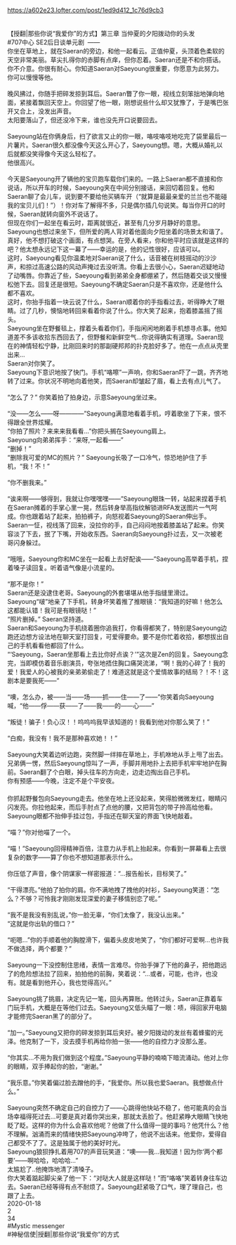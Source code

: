 https://a602e23.lofter.com/post/1ed9d412_1c76d9cb3<br/>
<br/>
<br/>
【授翻|那些你说“我爱你”的方式】第三章 当仲夏的夕阳拨动你的头发<br/>
#707中心 SE2后日谈单元剧  ——  <br/>
你坐在草地上，就在Saeran的旁边，和他一起看云。正值仲夏，头顶着色柔软的天空非常美丽。草尖扎得你的赤脚有点痒，但你忍着。Saeran还是不和你搭话。你不介意。你很有耐心。你知道Saeran对Saeyoung很重要，你愿意为此努力。你可以慢慢等他。<br/>
  <br/>
晚风拂过，你随手把碎发掠到耳后。Saeran瞥了你一眼，视线立刻笨拙地弹向地面，紧接着飘回天空上。你回望了他一眼，刚想说些什么却又犹豫了，于是嘴巴张开又合上，没发出声音。  <br/>
太阳要落山了，但还没冷下来，谁也没先开口说要回去。  <br/>
  <br/>
Saeyoung站在你俩身后，扫了欲言又止的你一眼，咯吱咯吱地吃完了袋里最后一片薯片。Saeran很久都没像今天这么开心了，Saeyoung想。嗯，大概从婚礼以后就都没笑得像今天这么轻松了。  <br/>
他很高兴。<br/>
  <br/>
今天是Saeyoung开了辆他的宝贝跑车载你们来的。一路上Saeran都不直接和你说话，所以开车的时候，Saeyoung夹在中间分别接话，来回切着回复。他和Saeran聊了会儿车，说到要不要给他买辆车开（“就算是最最亲爱的兰兰也不能碰我的宝贝儿们！”）！你对车了解得不多，只是偶尔插几句说笑。每当你开口的时候，Saeran就转向窗外不说话了。  <br/>
但现在你们一起坐在看云时，距离就很近，甚至有几分岁月静好的意思。  <br/>
Saeyoung也想过来坐下，但所爱的两人背对着他面向夕阳坐着的场景太和谐了。真好，他不想打破这个画面，有点想哭。在旁人看来，你和他平时应该就是这样的吧？他太想永远记下这一幕了——幸运的是，他的记性很好，应该可以。  <br/>
这时，Saeyoung看见你温柔地对Saeran说了什么，话音被在树枝摇动的沙沙声，和掠过高速公路的风动声掩过去没听清。你看上去很小心，Saeran迟疑地动了动嘴唇。你靠近了些，Saeyoung看到弟弟全身都绷紧了，然后随着交谈又慢慢松弛下去。回复还是很短。Saeyoung不确定Saeran只是不喜欢你，还是他什么都不喜欢。  <br/>
这时，你抬手指着一块云说了什么，Saeran顺着你的手指看过去，听得睁大了眼睛。过了几秒，懊恼地转回来看着你说了什么。你大笑了起来，抱着膝盖摇了摇头。  <br/>
Saeyoung坐在野餐毯上，撑着头看着你们，手指闲闲地刷着手机想寻点事。他知道差不多该收拾东西回去了，但野餐和新鲜空气...你说得确实有道理。Saeran现在的神情轻松宁静，比刚回来时的那副硬邦邦的扑克脸好多了。他在一点点从壳里出来...  <br/>
Saeran对你笑了。  <br/>
Saeyoung下意识地按了快门。手机“咯嚓”一声响，你和Saeran吓了一跳，齐齐地转了过来。你状况不明地向着他笑，而Saeran却皱起了眉，看上去有点儿气了。  <br/>
  <br/>
“怎么了？” 你笑着拍了拍身边，示意Saeyoung坐过来。<br/>
  <br/>
“没——怎么——呀————”Saeyoung满意地看着手机，哼着歌坐了下来，恨不得跟全世界炫耀。  <br/>
“你拍了照片？来来来我看看...”你把头搁在Saeyoung肩上。  <br/>
Saeyoung向弟弟挥手：“来呀,一起看——”  <br/>
“删掉！”　  <br/>
“删除我可爱的MC的照片？” Saeyoung长吸了一口冷气，惊恐地护住了手机，“我！不！”<br/>
  <br/>
“你不删我来。” <br/>
  <br/>
“诶来啊——够得到，我就让你嘿嘿嘿——”Saeyoung眼珠一转，站起来捏着手机在Saeran摊着的手掌心里一晃，然后转身举高指纹解锁进RFA发送图片一气呵成。你也跟着站了起来，拍拍裤子，向怒视着Saeyoung的Saeran伸出手。  <br/>
Saeran一怔，视线落了回来，没拉你的手，自己闷闷地按着膝盖站了起来。你笑容淡了下去，抿了下嘴，开始收东西。Saeran向Saeyoung扑过去，又一次被老哥闪身躲过。<br/>
  <br/>
“哦哦，Saeyoung你和MC坐在一起看上去好配诶——”Saeyoung高举着手机，捏着嗓子读回复。听着语气像是小流星的。<br/>
  <br/>
“那不是你！”　  <br/>
Saeran还是没逮住老哥。Saeyoung的外套堪堪从他手指缝里滑过。Saeyoung“啵”地亲了下手机，转身坏笑着推了推眼镜：“我知道的好嘛！他怎么这都能认错！我可是有眼镜哒！”　  <br/>
“照片删掉。” Saeran坚持道。　  <br/>
Saeran和Saeyoung为手机绕着圈你追我打，你看得都笑了，特别是Saeyoung边跑还边想方设法地在聊天室打回复，可爱得要命。要不是你忙着收拾，都想拔出自己的手机看看他都回了什么。  <br/>
“‘Saeyoung，Saeran坐那看上去比你好点诶？’”这次是Zen的回复。Saeyoung念完，当即模仿着音乐剧演员，夸张地捂住胸口痛哭流涕，“啊！我的心碎了！我的爱！我爱人的心被我的亲弟弟偷走了！难道这就是这个爱情故事的结局？！不！这剧本是要我死——”<br/>
  <br/>
“噢，怎么办，被——当——场——抓——住——了——”你笑着向Saeyoung喊，“他——俘——获——了——我——的——心——”<br/>
  <br/>
“叛徒！骗子！负心汉！！呜呜呜我早该知道的！我看到他对你那么笑了！”<br/>
  <br/>
“白痴，我没有！我不是那种喜欢她！！”<br/>
  <br/>
Saeyoung大笑着边听边跑，突然脚一绊摔在草地上，手机咻地从手上甩了出去。兄弟俩一愣，然后Saeyoung惊叫了一声，手脚并用地扑上去把手机牢牢地护在胸前。Saeran翻了个白眼，掉头往车的方向走，边走边掏出自己手机。  <br/>
你有预感——今晚，注定不是个平安夜。　  <br/>
　  <br/>
你抓起野餐包向Saeyoung走去。他坐在地上还没起来，笑得脸微微发红，眼睛闪闪发亮。你拉他起来，而后手肘点了点他的腰，又把背包的带子拎高给他看。Saeyoung眼都不抬伸手挂过包，手指还在聊天室的界面飞快地敲着。<br/>
  <br/>
“喵？”你对他喵了一个。<br/>
  <br/>
“喵！”Saeyoung回得精神百倍，注意力从手机上抬起来。你看到一屏幕看上去很复杂的数字——算了你也不想知道那表示什么。<br/>
  <br/>
你压低了声音，像个阴谋家一样密报道：“...报告船长，目标笑了。”<br/>
  <br/>
“干得漂亮。”他拍了拍你的肩。你不满地拽了拽他的衬衫，Saeyoung笑道：“怎么？不够？可怜我才刚刚发现深爱的妻子移情别恋了呢。”<br/>
  <br/>
“我不是我没有别乱说，”你一脸无辜，“你们太像了，我没认出来。”　  <br/>
“这就是你出轨的借口？”<br/>
  <br/>
“呃嗯...”你的手顺着他的胸膛滑下，偏着头皮皮地笑了，“你们都好可爱啊...也许我不做选择，两个都要？”<br/>
  <br/>
Saeyoung一下没控制住思绪，表情一言难尽。你抬手弹了下他的鼻子，把他跑远了的危险想法拉了回来，拍拍他的前胸，笑着说：“...或者，可能，也许，也没有。就是看到他开心，我也觉得高兴。”<br/>
  <br/>
Saeyoung挑了挑眉，决定先记一笔，回头再算账。他转过头，Saeran正靠着车门玩手机，大概是在等他们过去。Saeyoung又低头瞄了一眼：啧，得回家开电脑才能修完Saeran黑了的部分了。<br/>
  <br/>
“加一。”Saeyoung又把你的碎发掠到耳后夹好。被夕阳拨动的发丝有着蜂蜜的光泽。他克制了一下，没去摸手机再给你拍一张——他的自控力才没那么差。<br/>
  <br/>
“你其实...不用为我们做到这个程度。”Saeyoung平静的喃喃下暗流涌动。他对上你的眼睛，双手捧起你的脸，“谢谢。”<br/>
  <br/>
“我乐意。”你笑着偏过脸去蹭他的手，“我爱你。所以我也爱Saeran。我想做点什么。”<br/>
  <br/>
Saeyoung突然不确定自己的自控力了——心跳得他快站不稳了，他可能真的会当场幸福得死过去...可要是真对着你哭出来，那就太丢脸了。他赶紧睁大眼睛飞快地眨了眨。这样的你为什么会喜欢他呢？他做了什么值得一提的事吗？他凭什么？他不理解。汹涌而来的情绪快把Saeyoung冲垮了，他说不出话来。他爱你，爱得自己都受不了了。这是独属于他的美好时光。  <br/>
Saeyoung狼狈挣扎着用707的声音玩笑道：“噢——我...我知道！因为你‘两个都要’——啊哈哈，哈哈哈...”  <br/>
太尴尬了..他掩饰地清了清嗓子。　  <br/>
你大笑着踮起脚尖亲了他一下：“对哒大人就是这样哒！”而“咯咯”笑着转身往车边去。Saeran已经等得有点不耐烦了。Saeyoung赶紧吸了口气，理了理自己，也跟了上去。<br/>
2020-01-18<br/>
2<br/>
34<br/>
#Mystic messenger<br/>
#神秘信使|授翻|那些你说“我爱你”的方式<br/>
